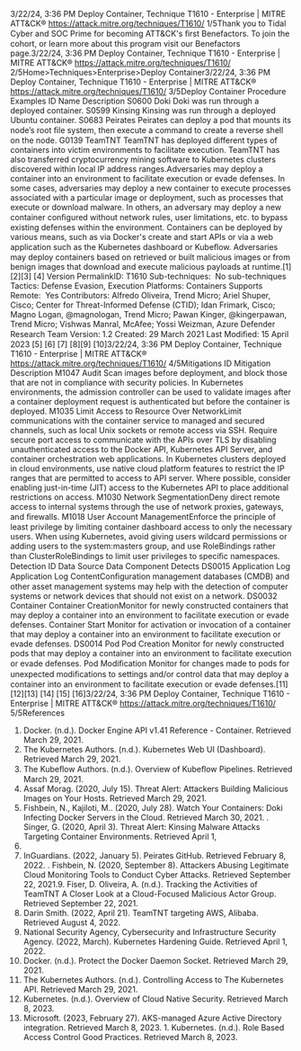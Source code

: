 3/22/24, 3:36 PM Deploy Container, Technique T1610 - Enterprise | MITRE ATT&CK®
https://attack.mitre.org/techniques/T1610/ 1/5Thank you to Tidal Cyber and SOC Prime for becoming ATT&CK's ﬁrst Benefactors. To join the cohort, or learn more about this program visit our
Benefactors page.3/22/24, 3:36 PM Deploy Container, Technique T1610 - Enterprise | MITRE ATT&CK®
https://attack.mitre.org/techniques/T1610/ 2/5Home>Techniques>Enterprise>Deploy Container3/22/24, 3:36 PM Deploy Container, Technique T1610 - Enterprise | MITRE ATT&CK®
https://attack.mitre.org/techniques/T1610/ 3/5Deploy Container
Procedure Examples
ID Name Description
S0600 Doki Doki was run through a deployed container.
S0599 Kinsing Kinsing was run through a deployed Ubuntu container.
S0683 Peirates Peirates can deploy a pod that mounts its node’s root ﬁle system, then execute a command to create a reverse
shell on the node.
G0139 TeamTNT TeamTNT has deployed different types of containers into victim environments to facilitate execution.
TeamTNT has also transferred cryptocurrency mining software to Kubernetes clusters discovered within local IP
address ranges.Adversaries may deploy a container into an environment to facilitate execution or evade defenses. In some cases, adversaries may deploy a
new container to execute processes associated with a particular image or deployment, such as processes that execute or download
malware. In others, an adversary may deploy a new container conﬁgured without network rules, user limitations, etc. to bypass existing
defenses within the environment.
Containers can be deployed by various means, such as via Docker's create and start APIs or via a web application such as the
Kubernetes dashboard or Kubeﬂow. Adversaries may deploy containers based on retrieved or built malicious images or from benign
images that download and execute malicious payloads at runtime.[1][2][3]
[4]
Version PermalinkID: T1610
Sub-techniques:  No sub-techniques
 
Tactics: Defense Evasion, Execution
 
Platforms: Containers
 
Supports Remote:  Yes
Contributors: Alfredo Oliveira, Trend Micro; Ariel Shuper, Cisco; Center for Threat-Informed Defense (CTID); Idan Frimark, Cisco; Magno
Logan, @magnologan, Trend Micro; Pawan Kinger, @kingerpawan, Trend Micro; Vishwas Manral, McAfee; Yossi Weizman, Azure
Defender Research Team
Version: 1.2
Created: 29 March 2021
Last Modiﬁed: 15 April 2023
[5]
[6]
[7]
[8][9]
[10]3/22/24, 3:36 PM Deploy Container, Technique T1610 - Enterprise | MITRE ATT&CK®
https://attack.mitre.org/techniques/T1610/ 4/5Mitigations
ID Mitigation Description
M1047 Audit Scan images before deployment, and block those that are not in compliance with security policies. In
Kubernetes environments, the admission controller can be used to validate images after a container
deployment request is authenticated but before the container is deployed.
M1035 Limit Access to
Resource Over
NetworkLimit communications with the container service to managed and secured channels, such as local Unix
sockets or remote access via SSH. Require secure port access to communicate with the APIs over TLS by
disabling unauthenticated access to the Docker API, Kubernetes API Server, and container orchestration
web applications. In Kubernetes clusters deployed in cloud environments, use native cloud
platform features to restrict the IP ranges that are permitted to access to API server. Where possible,
consider enabling just-in-time (JIT) access to the Kubernetes API to place additional restrictions on
access.
M1030 Network
SegmentationDeny direct remote access to internal systems through the use of network proxies, gateways, and
ﬁrewalls.
M1018 User Account
ManagementEnforce the principle of least privilege by limiting container dashboard access to only the necessary
users. When using Kubernetes, avoid giving users wildcard permissions or adding users to the
system:masters group, and use RoleBindings rather than ClusterRoleBindings to limit user
privileges to speciﬁc namespaces.
Detection
ID Data Source Data Component Detects
DS0015 Application Log Application Log
ContentConﬁguration management databases (CMDB) and other asset management
systems may help with the detection of computer systems or network devices that
should not exist on a network.
DS0032 Container Container
CreationMonitor for newly constructed containers that may deploy a container into an
environment to facilitate execution or evade defenses.
Container Start Monitor for activation or invocation of a container that may deploy a container into an
environment to facilitate execution or evade defenses.
DS0014 Pod Pod Creation Monitor for newly constructed pods that may deploy a container into an environment
to facilitate execution or evade defenses.
Pod Modiﬁcation Monitor for changes made to pods for unexpected modiﬁcations to settings and/or
control data that may deploy a container into an environment to facilitate execution or
evade defenses.[11]
[12][13]
[14]
[15]
[16]3/22/24, 3:36 PM Deploy Container, Technique T1610 - Enterprise | MITRE ATT&CK®
https://attack.mitre.org/techniques/T1610/ 5/5References
1. Docker. (n.d.). Docker Engine API v1.41 Reference - Container.
Retrieved March 29, 2021.
2. The Kubernetes Authors. (n.d.). Kubernetes Web UI
(Dashboard). Retrieved March 29, 2021.
3. The Kubeﬂow Authors. (n.d.). Overview of Kubeﬂow Pipelines.
Retrieved March 29, 2021.
4. Assaf Morag. (2020, July 15). Threat Alert: Attackers Building
Malicious Images on Your Hosts. Retrieved March 29, 2021.
5. Fishbein, N., Kajiloti, M.. (2020, July 28). Watch Your
Containers: Doki Infecting Docker Servers in the Cloud.
Retrieved March 30, 2021.
 . Singer, G. (2020, April 3). Threat Alert: Kinsing Malware
Attacks Targeting Container Environments. Retrieved April 1,
2021.
7. InGuardians. (2022, January 5). Peirates GitHub. Retrieved
February 8, 2022.
 . Fishbein, N. (2020, September 8). Attackers Abusing
Legitimate Cloud Monitoring Tools to Conduct Cyber Attacks.
Retrieved September 22, 2021.9. Fiser, D. Oliveira, A. (n.d.). Tracking the Activities of TeamTNT
A Closer Look at a Cloud-Focused Malicious Actor Group.
Retrieved September 22, 2021.
10. Darin Smith. (2022, April 21). TeamTNT targeting AWS,
Alibaba. Retrieved August 4, 2022.
11. National Security Agency, Cybersecurity and Infrastructure
Security Agency. (2022, March). Kubernetes Hardening Guide.
Retrieved April 1, 2022.
12. Docker. (n.d.). Protect the Docker Daemon Socket. Retrieved
March 29, 2021.
13. The Kubernetes Authors. (n.d.). Controlling Access to The
Kubernetes API. Retrieved March 29, 2021.
14. Kubernetes. (n.d.). Overview of Cloud Native Security.
Retrieved March 8, 2023.
15. Microsoft. (2023, February 27). AKS-managed Azure Active
Directory integration. Retrieved March 8, 2023.
1 . Kubernetes. (n.d.). Role Based Access Control Good Practices.
Retrieved March 8, 2023.